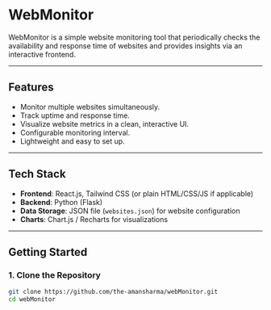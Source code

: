# WebMonitor

WebMonitor is a simple website monitoring tool that periodically checks the availability and response time of websites and provides insights via an interactive frontend.

---

## Features

- Monitor multiple websites simultaneously.
- Track uptime and response time.
- Visualize website metrics in a clean, interactive UI.
- Configurable monitoring interval.
- Lightweight and easy to set up.

---

## Tech Stack

- **Frontend**: React.js, Tailwind CSS (or plain HTML/CSS/JS if applicable)
- **Backend**: Python (Flask)
- **Data Storage**: JSON file (`websites.json`) for website configuration
- **Charts**: Chart.js / Recharts for visualizations

---

## Getting Started

### 1. Clone the Repository

```bash
git clone https://github.com/the-amansharma/webMonitor.git
cd webMonitor
